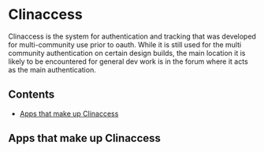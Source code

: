 # Clinaccess <!-- omit in toc --> 

Clinaccess is the system for authentication and tracking that was developed for multi-community use prior to oauth. While it is still used for the multi community authentication on certain design builds, the main location it is likely to be encountered for general dev work is in the forum where it acts as the main authentication.

## Contents <!-- omit in toc --> 
- [Apps that make up Clinaccess](#apps-that-make-up-clinaccess)

## Apps that make up Clinaccess